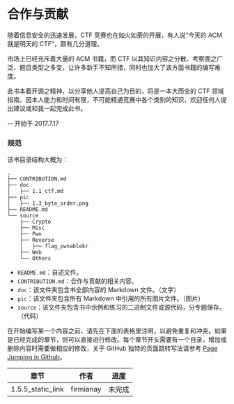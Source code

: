 # 合作与贡献
随着信息安全的迅速发展，CTF 竞赛也在如火如荼的开展，有人说“今天的 ACM 就是明天的 CTF”，颇有几分道理。

市场上已经充斥着大量的 ACM 书籍，而 CTF 以其知识内容之分散、考察面之广泛、题目类型之多变，让许多新手不知所措，同时也加大了该方面书籍的编写难度。

此书本着开源之精神，以分享他人提高自己为目的，将是一本大而全的 CTF 领域指南。因本人能力和时间有限，不可能精通竞赛中各个类别的知识，欢迎任何人提出建议或和我一起完成此书。

-- 开始于 2017.7.17

### 规范
该书目录结构大概为：
```
.
├── CONTRIBUTION.md
├── doc
│   ├── 1.1_ctf.md
├── pic
│   ├── 1.3_byte_order.png
├── README.md
└── source
    ├── Crypto
    ├── Misc
    ├── Pwn
    ├── Reverse
    │   ├── flag_pwnablekr
    ├── Web
    └── Others
```
- `README.md`：自述文件。
- `CONTRIBUTION.md`：合作与贡献的相关内容。
- `doc`：该文件夹包含书全部内容的 Markdown 文件。（文字）
- `pic`：该文件夹包含所有 Markdown 中引用的所有图片文件。（图片）
- `source`：该文件夹包含书中示例和练习的二进制文件或源代码，分专题保存。（代码）

在开始编写某一个内容之前，请先在下面的表格里注明，以避免重复和冲突。如果是已经完成的章节，则可以直接进行修改。每个章节开头需要有一个目录，增加或删除内容时需要做相应的修改，关于 GitHub 独特的页面跳转写法请参考 [Page Jumping in Github](https://github.com/firmianay/Life-long-Learner/blob/master/misc/github-tips.md#page-jumping-in-github)。

章节 | 作者 | 进度
--- | --- | ---
1.5.5_static_link | firmianay | 未完成
